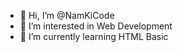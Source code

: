 - 👋 Hi, I’m @NamKiCode
- 👀 I’m interested in Web Development
- 🌱 I’m currently learning HTML Basic

<!---
NamKiCode/NamKiCode is a ✨ special ✨ repository because its `README.md` (this file) appears on your GitHub profile.
You can click the Preview link to take a look at your changes.
--->
